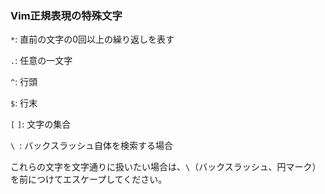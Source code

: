 ### Vim正規表現の特殊文字

   `*`: 直前の文字の0回以上の繰り返しを表す 

   `.`: 任意の一文字

   `^`: 行頭

   `$`: 行末

   `[` `]`: 文字の集合

   ` \  `: バックスラッシュ自体を検索する場合

これらの文字を文字通りに扱いたい場合は、`\`（バックスラッシュ、円マーク）を前につけてエスケープしてください。
